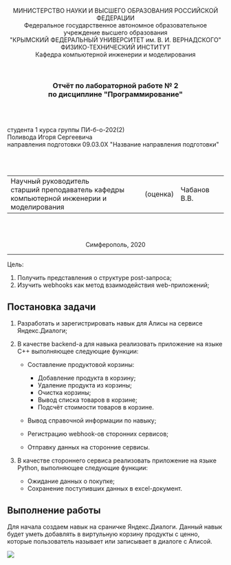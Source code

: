 <p align="center">МИНИСТЕРСТВО НАУКИ  И ВЫСШЕГО ОБРАЗОВАНИЯ РОССИЙСКОЙ ФЕДЕРАЦИИ<br>
Федеральное государственное автономное образовательное учреждение высшего образования<br>
"КРЫМСКИЙ ФЕДЕРАЛЬНЫЙ УНИВЕРСИТЕТ им. В. И. ВЕРНАДСКОГО"<br>
ФИЗИКО-ТЕХНИЧЕСКИЙ ИНСТИТУТ<br>
Кафедра компьютерной инженерии и моделирования</p>
<br>
<h3 align="center">Отчёт по лабораторной работе № 2<br> по дисциплине "Программирование"</h3>
<br><br>
<p>студента 1 курса группы ПИ-б-о-202(2)<br>
Поливода Игоря Сергеевича<br>
направления подготовки 09.03.0X "Название направления подготовки"</p>
<br><br>
<table>
<tr><td>Научный руководитель<br> старший преподаватель кафедры<br> компьютерной инженерии и моделирования</td>
<td>(оценка)</td>
<td>Чабанов В.В.</td>
</tr>
</table>
<br><br>
<p align="center">Симферополь, 2020</p>
<hr>
Цель:

1. Получить представления о структуре post-запроса;
2. Изучить webhooks как метод взаимодействия web-приложений;

## Постановка задачи

1. Разработать и зарегистрировать навык для Алисы на сервисе Яндекс.Диалоги;

2. В качестве backend-a для навыка реализовать приложение на языке С++ выполняющее следующие функции:

	+ Составление продуктовой корзины:

		+ Добавление продукта в корзину;
		+ Удаление продукта из корзины;
		+ Очистка корзины;
		+ Вывод списка товаров в корзине;
		+ Подсчёт стоимости товаров в корзине.

	+  Вывод справочной информации по навыку;

	+ Регистрацию webhook-ов сторонних сервисов;

	+ Отправку данных на сторонние сервисы. 

3. В качестве стороннего сервиса реализовать приложение на языке Python, выполняющее следующие функции:
	+ Ожидание данных о покупке;
	+ Сохранение поступивших данных в excel-документ.

## Выполнение работы
Для начала  создаем навык на сраничке Яндекс.Диалоги. Данный навык будет уметь добавлять в виртульную корзину продукты с ценно, которые пользователь называет или записывает в диалоге с Алисой.

![](C:/Users/innap/Desktop/Games/Settings.jpg)
